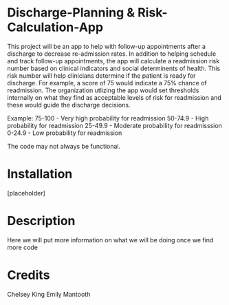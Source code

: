 # Discharge-Planning & Risk-Calculation-App
This project will be an app to help with follow-up appointments after a discharge to decrease re-admission rates. In addition to helping schedule and track follow-up appointments, the app will calculate a readmission risk number based on clinical indicators and social determinents of health. This risk number will help clinicians determine if the patient is ready for discharge. For example, a score of 75 would indicate a 75% chance of readmission. The organization utlizing the app would set thresholds internally on what they find as acceptable levels of risk for readmission and these would guide the discharge decisions.

Example:
75-100 - Very high probability for readmission
50-74.9 - High probability for readmission
25-49.9 - Moderate probability for readmisssion
0-24.9 - Low probability for readmission

The code may not always be functional.

# Installation
[placeholder]

# Description
Here we will put more information on what we will be doing once we find more code

# Credits
Chelsey King 
Emily Mantooth
